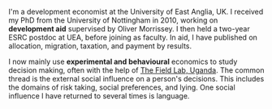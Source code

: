 I'm a development economist at the University of East Anglia, UK. I received my PhD from the University of Nottingham in 2010, working on **development aid** supervised by Oliver Morrissey. I then held a two-year ESRC postdoc at UEA, before joining as faculty. In aid, I have published on allocation, migration, taxation, and payment by results.

I now mainly use **experimental and behavioural** economics to study decision making,  often with the help of [The Field Lab, Uganda](https://thefieldlabuganda.com/). The common thread is the external social influence on a person's decisions. This includes the domains of risk taking, social preferences, and lying. One social influence I have returned to several times is language.
